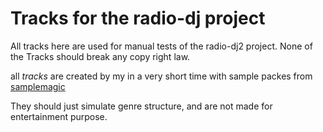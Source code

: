 # Tracks for the radio-dj project

All tracks here are used for manual tests of the radio-dj2 project.
None of the Tracks should break any copy right law.

all *tracks* are created by my in a very short time with sample packes from
[samplemagic](https://www.samplemagic.com/)

They should just simulate genre structure,
and are not made for entertainment purpose.

